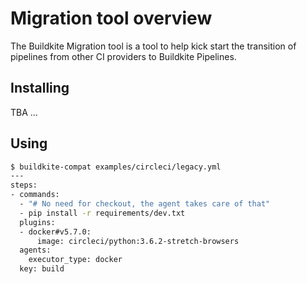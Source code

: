 # Migration tool overview

The Buildkite Migration tool is a tool to help kick start the transition of pipelines from other CI providers to Buildkite Pipelines.

## Installing

TBA ...

## Using

```bash
$ buildkite-compat examples/circleci/legacy.yml
---
steps:
- commands:
  - "# No need for checkout, the agent takes care of that"
  - pip install -r requirements/dev.txt
  plugins:
  - docker#v5.7.0:
      image: circleci/python:3.6.2-stretch-browsers
  agents:
    executor_type: docker
  key: build
```

